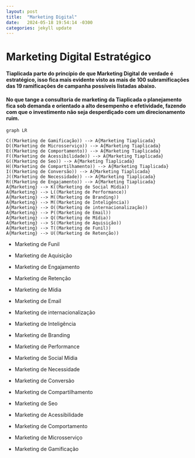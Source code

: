 ```yaml
---
layout: post
title:  "Marketing Digital"
date:   2024-05-18 19:54:14 -0300
categories: jekyll update
---
```

# Marketing Digital Estratégico

#### Tiaplicada parte do princípio de que Marketing Digital de verdade é estratégico, isso fica mais evidente visto as mais de 100 subramificações das 19 ramificações de campanha possíveis listadas abaixo.

#### No que tange a consultoria de marketing da Tiaplicada o planejamento fica sob demanda e orientado a alto desempenho e efetividade, fazendo com que o investimento não seja desperdiçado com um direcionamento ruim.

```mermaid
graph LR

C((Marketing de Gamificação)) --> A{Marketing Tiaplicada}
D((Marketing de Microsserviço)) --> A{Marketing Tiaplicada}
E((Marketing de Comportamento)) --> A{Marketing Tiaplicada}
F((Marketing de Acessibilidade)) --> A{Marketing Tiaplicada}
G((Marketing de Seo)) --> A{Marketing Tiaplicada}
H((Marketing de Compartilhamento)) --> A{Marketing Tiaplicada}
I((Marketing de Conversão)) --> A{Marketing Tiaplicada}
J((Marketing de Necessidade)) --> A{Marketing Tiaplicada}
R((Marketing de Engajamento)) --> A{Marketing Tiaplicada}
A{Marketing} --> K((Marketing de Social Mídia))
A{Marketing} --> L((Marketing de Performance))
A{Marketing} --> M((Marketing de Branding))
A{Marketing} --> M((Marketing de Inteligência))
A{Marketing} --> O((Marketing de internacionalização))
A{Marketing} --> P((Marketing de Email))
A{Marketing} --> Q((Marketing de Mídia))
A{Marketing} --> S((Marketing de Aquisição))
A{Marketing} --> T((Marketing de Funil))
A{Marketing} --> U((Marketing de Retenção))

``` 

* Marketing de Funil

* Marketing de Aquisição

* Marketing de Engajamento

* Marketing de Retenção

* Marketing de Mídia

* Marketing de Email

* Marketing de internacionalização

* Marketing de Inteligência

* Marketing de Branding

* Marketing de Performance

* Marketing de Social Mídia

* Marketing de Necessidade

* Marketing de Conversão

* Marketing de Compartilhamento

* Marketing de Seo

* Marketing de Acessibilidade

* Marketing de Comportamento

* Marketing de Microsserviço

* Marketing de Gamificação

